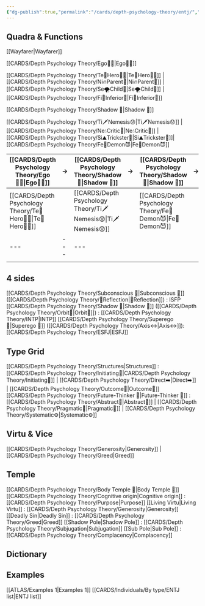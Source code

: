 ```yaml
---
{"dg-publish":true,"permalink":"/cards/depth-psychology-theory/entj/","created":"2023-01-05T15:27:16.947+01:00","updated":"2023-04-23T14:00:04.568+02:00"}
---
```



## Quadra & Functions
[[Wayfarer\|Wayfarer]] 

[[CARDS/Depth Psychology Theory/Ego🙋‍♂️\|Ego🙋‍♂️]]

[[CARDS/Depth Psychology Theory/Te🏹Hero🦸‍♂️\|Te🏹Hero🦸‍♂️]] | [[CARDS/Depth Psychology Theory/Ni🔥Parent🤨\|Ni🔥Parent🤨]] |[[CARDS/Depth Psychology Theory/Se🌪️Child👼\|Se🌪️Child👼]]  | [[CARDS/Depth Psychology Theory/Fi🧭Inferior👶\|Fi🧭Inferior👶]]

[[CARDS/Depth Psychology Theory/Shadow 👤\|Shadow 👤]] 

[[CARDS/Depth Psychology Theory/Ti🗡️Nemesis😟\|Ti🗡️Nemesis😟]] | [[CARDS/Depth Psychology Theory/Ne💧Critic🤔\|Ne💧Critic🤔]] |  [[CARDS/Depth Psychology Theory/Si⛰️Trickster🤡\|Si⛰️Trickster🤡]]| [[CARDS/Depth Psychology Theory/Fe💉Demon😈\|Fe💉Demon😈]]


| [[CARDS/Depth Psychology Theory/Ego🙋‍♂️\|Ego🙋‍♂️]] | →   | [[CARDS/Depth Psychology Theory/Shadow 👤\|Shadow 👤]] | →   | [[CARDS/Depth Psychology Theory/Shadow 👤\|Shadow 👤]] | →   | [[CARDS/Depth Psychology Theory/Ego🙋‍♂️\|Ego🙋‍♂️]] |
| ------------- | --- | ------------- | --- | ------------- | --- | ------------- |
| [[CARDS/Depth Psychology Theory/Te🏹Hero🦸‍♂️\|Te🏹Hero🦸‍♂️]] |  | [[CARDS/Depth Psychology Theory/Ti🗡️Nemesis😟\|Ti🗡️Nemesis😟]]|     |   [[CARDS/Depth Psychology Theory/Fe💉Demon😈\|Fe💉Demon😈]]| | [[CARDS/Depth Psychology Theory/Fi🧭Inferior👶\|Fi🧭Inferior👶]] |
| ---           | --- | ---           |     |               |     |               |
|               |     |               |     |               |     |               |

## 4 sides  
[[CARDS/Depth Psychology Theory/Subconscious 🤸\|Subconscious 🤸]] ([[CARDS/Depth Psychology Theory/🔀Reflection\|🔀Reflection]]) : ISFP
[[CARDS/Depth Psychology Theory/Shadow 👤\|Shadow 👤]] ([[CARDS/Depth Psychology Theory/Orbit💫\|Orbit💫]]) : [[CARDS/Depth Psychology Theory/INTP\|INTP]]
[[CARDS/Depth Psychology Theory/Superego 👹\|Superego 👹]] ([[CARDS/Depth Psychology Theory/Axis↔️\|Axis↔️]]): [[CARDS/Depth Psychology Theory/ESFJ\|ESFJ]] 

## Type Grid 
[[CARDS/Depth Psychology Theory/Structure🔛\|Structure🔛]] : [[CARDS/Depth Psychology Theory/Initiating👋\|CARDS/Depth Psychology Theory/Initiating👋]] | [[CARDS/Depth Psychology Theory/Direct➡️\|Direct➡️]] | [[CARDS/Depth Psychology Theory/Outcome🎯\|Outcome🎯]]
[[CARDS/Depth Psychology Theory/Future-Thinker 🔮\|Future-Thinker 🔮]] : [[CARDS/Depth Psychology Theory/Abstract🧲\|Abstract🧲]] | [[CARDS/Depth Psychology Theory/Pragmatic🦊\|Pragmatic🦊]] | [[CARDS/Depth Psychology Theory/Systematic⚙️\|Systematic⚙️]]

## Virtu & Vice
[[CARDS/Depth Psychology Theory/Generosity\|Generosity]] | [[CARDS/Depth Psychology Theory/Greed\|Greed]] 

## Temple 
[[CARDS/Depth Psychology Theory/Body Temple 🌳\|Body Temple 🌳]]
[[CARDS/Depth Psychology Theory/Cognitive origin\|Cognitive origin]] : [[CARDS/Depth Psychology Theory/Purpose\|Purpose]]
[[Living Virtu\|Living Virtu]] : [[CARDS/Depth Psychology Theory/Generosity\|Generosity]]
[[Deadly Sin\|Deadly Sin]] : [[CARDS/Depth Psychology Theory/Greed\|Greed]]
[[Shadow Pole\|Shadow Pole]] : [[CARDS/Depth Psychology Theory/Subjugation\|Subjugation]]
[[Sub Pole\|Sub Pole]] : [[CARDS/Depth Psychology Theory/Complacency\|Complacency]]

## Dictionary

## Examples 
[[ATLAS/Examples 1\|Examples 1]] 
[[CARDS/Individuals/By type/ENTJ list\|ENTJ list]]
